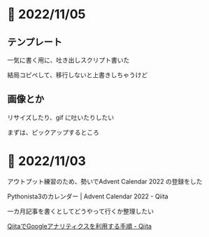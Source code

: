 # 📝 2022/11/05

## テンプレート

一気に書く用に、吐き出しスクリプト書いた

結局コピペして、移行しないと上書きしちゃうけど


## 画像とか

リサイズしたり、gif に吐いたりしたい


まずは、ピックアップするところ

# 📝 2022/11/03

アウトプット練習のため、勢いでAdvent Calendar 2022 の登録をした

Pythonista3のカレンダー | Advent Calendar 2022 - Qiita

一カ月記事を書くとしてどうやって行くか整理したい




[QiitaでGoogleアナリティクスを利用する手順 - Qiita](https://qiita.com/Qiita/items/c7f704e3786df3aa7a11)
